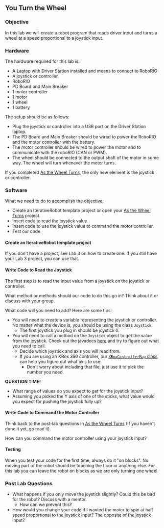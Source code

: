 ## You Turn the Wheel

### Objective

In this lab we will create a robot program that reads driver input and turns a wheel at a speed proportional to a joystick input.

### Hardware

The hardware required for this lab is:

* A Laptop with Driver Station installed and means to connect to RoboRIO
* A joystick or controller
* RoboRIO
* PD Board and Main Breaker
* 1 motor controller
* 1 motor
* 1 wheel
* 1 battery

The setup should be as follows:

* Plug the joystick or controller into a USB port on the Driver Station laptop.
* The PD Board and Main Breaker should be wired to power the RoboRIO and the motor controller with the battery.
* The motor controller should be wired to power the motor and to communicate with the roboRIO (CAN or PWM).
* The wheel should be connected to the output shaft of the motor in some way. The wheel will turn whenever the motor turns.

If you completed [As the Wheel Turns](turn-wheel.md), the only new element is the joystick or controller.

### Software

What we need to do to accomplish the objective:

* Create an IterativeRobot template project or open your [As the Wheel Turns](turn-wheel.md) project.
* Insert code to read the joystick value.
* Insert code to use the joystick value to command the motor controller.
* Test our code.

#### Create an IterativeRobot template project

If you don't have a project, see Lab 3 on how to create one. If you still have your Lab 3 project, you can use that.

#### Write Code to Read the Joystick

The first step is to read the input value from a joystick on the joystick or controller.

What method or methods should our code to do this go in? Think about it or discuss with your group.

What code will you need to add? Here are some tips:

* You will need to create a variable representing the joystick or controller. No matter what the device is, you should be using the class `Joystick`.
  * The first joystick you plug in should be joystick 0.
* You will need to call a method on the `Joystick` object to get the value from the joystick. Check out the javadocs [here](http://first.wpi.edu/FRC/roborio/release/docs/java/) and try to figure out what you need to call.
  * Decide which joystick and axis you will read from. 
  * If you are using an XBox 360 controller, our [`XBoxControllerMap` class](https://github.com/frc1675/frc1675-2016/blob/master/src/org/usfirst/frc/team1675/robot/XBoxControllerMap.java) can help you figure out what axis to use.
    * Don't worry about including that file, just use it to pick the number you need.

**QUESTION TIME!**
* What range of values do you expect to get for the joystick input?
* Assuming you picked the Y axis of one of the sticks, what value would you expect for pushing the joystick fully up?

#### Write Code to Command the Motor Controller

Think back to the post-lab questions in [As the Wheel Turns](turn-wheel.md) (If you haven't done it yet, go read it).

How can you command the motor controller using your joystick input?
  
#### Testing

When you test your code for the first time, always do it "on blocks". No moving part of the robot should be touching the floor or anything else. For this lab you can leave the robot on blocks as we are only turning one wheel.

### Post Lab Questions

* What happens if you only move the joystick slightly? Could this be bad for the robot? Discuss with a mentor.
  * How can we prevent this?
* How would you change your code if I wanted the motor to spin at half speed proportional to the joystick input? The opposite of the joystick input?
